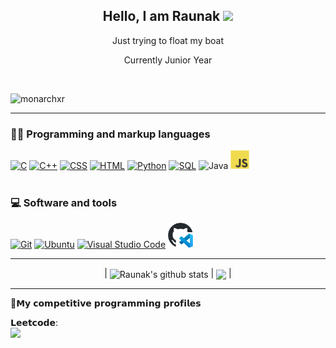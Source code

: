 <div align="center">
  <h2 align="center">Hello, I am Raunak <img src="https://media.giphy.com/media/hvRJCLFzcasrR4ia7z/giphy.gif" width="28"></h2>
  <p>Just trying to float my boat</p>
  <p>Currently Junior Year</p>
</div><br>

<p align="left"> <img src="https://komarev.com/ghpvc/?username=monarchxr" alt="monarchxr" /> </p>

<hr />

### 👨‍💻 Programming and markup languages 
<div>
  <a href="https://github.com/search?q=user%3APrince-Mendiratta+language%3Ac"><img alt="C" src="https://custom-icon-badges.herokuapp.com/badge/C-03599C.svg?logo=c-in-hexagon&logoColor=white" height="24"></a>
  <a href="https://github.com/search?q=user%3APrince-Mendiratta+language%3Acpp"><img alt="C++" src="https://custom-icon-badges.herokuapp.com/badge/C++-9C033A.svg?logo=cpp2&logoColor=white" height="24"></a>
  <a href="https://github.com/search?q=user%3APrince-Mendiratta+language%3Acss"><img alt="CSS" src="https://img.shields.io/badge/CSS-1572B6.svg?logo=css3&logoColor=white" height="24"></a>
  <a href="https://github.com/search?q=user%3APrince-Mendiratta+language%3Ahtml"><img alt="HTML" src="https://img.shields.io/badge/HTML-E34F26.svg?logo=html5&logoColor=white" height="24"></a>
  <a href="https://github.com/search?q=user%3APrince-Mendiratta+language%3Apython"><img alt="Python" src="https://img.shields.io/badge/Python-14354C.svg?logo=python&logoColor=white" height="24"></a>
  <a href="https://github.com/search?q=user%3APrince-Mendiratta+language%3Asql"><img alt="SQL" src="https://custom-icon-badges.herokuapp.com/badge/SQL-025E8C.svg?logo=database&logoColor=white" height="24"></a>
  <img width="30" src="https://raw.githubusercontent.com/marwin1991/profile-technology-icons/refs/heads/main/icons/java.png" alt="Java" title="Java"/>
  <img width="30" src="https://raw.githubusercontent.com/devicons/devicon/refs/heads/master/icons/javascript/javascript-original.svg" alt="Javascript" title="JS"/>
</div><br>

<!--### 🧰 Frameworks and libraries
<div>
  <img src="https://github.com/devicons/devicon/blob/master/icons/scikitlearn/scikitlearn-original.svg" title="scikitlearn" alt="sckt" width="40" height="40"/>&nbsp;
</div>

<br>
<br>-->

### 💻 Software and tools
<div>
  <a href="#"><img alt="Git" src="https://img.shields.io/badge/Git-F05033.svg?logo=git&logoColor=white" height="24"></a>
  <a href="#"><img alt="Ubuntu" src="https://img.shields.io/badge/Ubuntu-F37626.svg?logo=ubuntu&logoColor=white" height="24"></a>
  <a href="#"><img alt="Visual Studio Code" src="https://img.shields.io/badge/Visual%20Studio%20Code-0078d7.svg?logo=visual-studio-code&logoColor=white" height="24"></a>
  <img src="https://github.com/devicons/devicon/blob/master/icons/githubcodespaces/githubcodespaces-original.svg" title="gcs" alt="gcs" width="40" height="40"/>&nbsp;
  
</div>

<hr />
<div align="center">
  | <img align="center" src="https://github-readme-stats.vercel.app/api?username=monarchxr&show_icons=true&count_private=true&theme=react&&hide_border=tru&bg_color=1F222E&title_color=F85D7F&icon_color=F8D866&include_all_commits=true&cache_seconds=86400" alt="Raunak's github stats" /> | <img align="center" src="https://github-readme-stats.vercel.app/api/top-langs/?username=monarchxr&langs_count=8&layout=compact&theme=react&hide_border=true&bg_color=1F222E&title_color=F85D7F&icon_color=F8D866&hide=C" /> |
</div>


<hr />


👾𝗠𝘆 𝗰𝗼𝗺𝗽𝗲𝘁𝗶𝘁𝗶𝘃𝗲 𝗽𝗿𝗼𝗴𝗿𝗮𝗺𝗺𝗶𝗻𝗴 𝗽𝗿𝗼𝗳𝗶𝗹𝗲𝘀
<div>
<!--  
𝗖𝗼𝗱𝗲𝗳𝗼𝗿𝗰𝗲𝘀: <br>
![Codeforces Stats](https://codeforces-readme-stats.vercel.app/api/card?username=monarchxr)
<br>
-->

𝗟𝗲𝗲𝘁𝗰𝗼𝗱𝗲: <br>
![](https://leetcard.jacoblin.cool/monarchxr?ext=activity)
<br>

<!--𝗔𝘁𝗰𝗼𝗱𝗲𝗿: <br>
[![Atcoder Stats](https://atcoder-readme-stats.vercel.app/stats/monarchxr?show_history=5&width=450)](https://github.com/monarchxr/atcoder-readme-stats)
</div>-->

<!--
**monarchxr/monarchxr** is a ✨ _special_ ✨ repository because its `README.md` (this file) appears on your GitHub profile.

Here are some ideas to get you started:

- 🔭 I’m currently working on ...
- 🌱 I’m currently learning ...
- 👯 I’m looking to collaborate on ...
- 🤔 I’m looking for help with ...
- 💬 Ask me about ...
- 📫 How to reach me: ...
- 😄 Pronouns: ...
- ⚡ Fun fact: ...
-->

